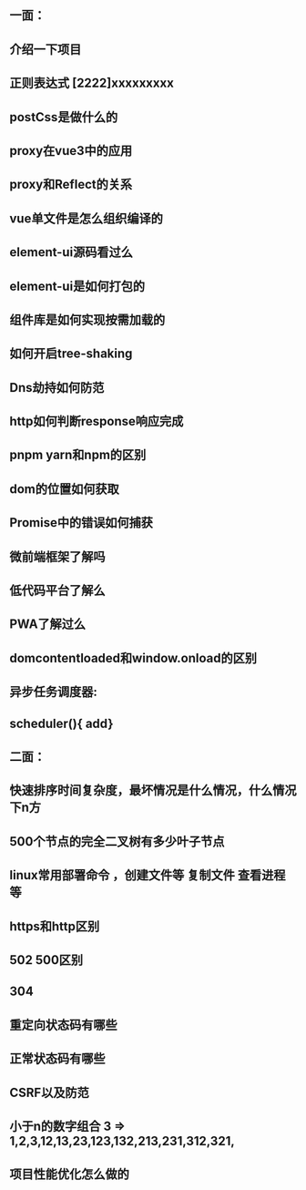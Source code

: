 ## 一面：
## 介绍一下项目
## 正则表达式 [2222]xxxxxxxxx
## postCss是做什么的
## proxy在vue3中的应用
## proxy和Reflect的关系
## vue单文件是怎么组织编译的
## element-ui源码看过么
## element-ui是如何打包的
## 组件库是如何实现按需加载的
## 如何开启tree-shaking
## Dns劫持如何防范
## http如何判断response响应完成
## pnpm yarn和npm的区别
## dom的位置如何获取
## Promise中的错误如何捕获
## 微前端框架了解吗
## 低代码平台了解么
## PWA了解过么
## domcontentloaded和window.onload的区别
## 异步任务调度器: 
## scheduler(){ add}

## 二面：
## 快速排序时间复杂度，最坏情况是什么情况，什么情况下n方
## 500个节点的完全二叉树有多少叶子节点
## linux常用部署命令 ，创建文件等 复制文件 查看进程等
## https和http区别
## 502 500区别
## 304 
## 重定向状态码有哪些
## 正常状态码有哪些
## CSRF以及防范
## 小于n的数字组合 3 => 1,2,3,12,13,23,123,132,213,231,312,321,
## 项目性能优化怎么做的
